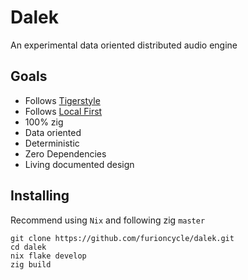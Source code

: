 # Dalek

An experimental data oriented distributed audio engine

## Goals

- Follows [Tigerstyle](https://github.com/tigerbeetle/tigerbeetle/blob/main/docs/TIGER_STYLE.md)
- Follows [Local First](https://www.inkandswitch.com/local-first/)
- 100% zig
- Data oriented
- Deterministic
- Zero Dependencies
- Living documented design

## Installing

Recommend using `Nix` and following zig `master`

```zig
git clone https://github.com/furioncycle/dalek.git
cd dalek
nix flake develop
zig build
```
